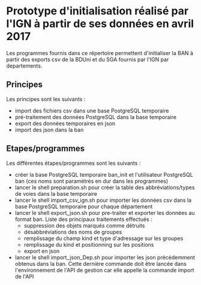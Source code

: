 # Prototype d'initialisation réalisé par l'IGN à partir de ses données en avril 2017

Les programmes fournis dans ce répertoire permettent d'initialiser la BAN à partir des exports csv de la BDUni et du SGA fournis par l'IGN par departements.

## Principes
Les principes sont les suivants :
- import des fichiers csv dans une base PostgreSQL temporaire
- pré-traitement des données PostgreSQL dans la base temporaire
- export des données temporaires en json
- import des json dans la ban

## Etapes/programmes
Les différentes étapes/programmes sont les suivants :
- créer la base PostgreSQL temporaire ban_init et l'utilisateur PostgreSQL ban (ces noms sont paramétrés en dur dans les programmes)
- lancer le shell preparation.sh pour créer la table des abbréviations/types de voies dans la base temporaire
- lancer le shell import_csv_ign.sh pour importer les données csv dans la base PostgreSQL temporaire pour chaque département
- lancer le shell export_json.sh pour pre-traiter et exporter les données au format ban. Liste des principaux traitements effectués :
	- suppression des objets marqués comme détruits
	- désabbréviations des noms de groupes
	- remplissage du champ kind et type d'adressage sur les groupes
	- remplissage du kind et positionning sur les positions
	- export en json
- lancer le shell import_json_Dep.sh pour importer les json précédemment obtenus dans la ban. Cette dernière commande doit être lancée dans l'environnement de l'API de gestion car elle appelle la commande import de l'API

